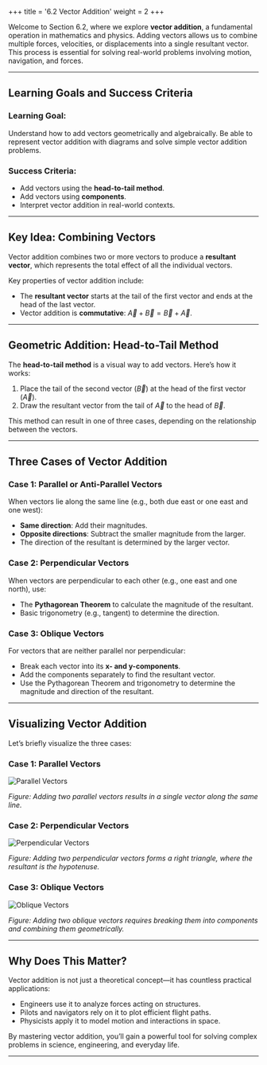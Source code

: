 +++
title = '6.2 Vector Addition'
weight = 2
+++

Welcome to Section 6.2, where we explore **vector addition**, a fundamental operation in mathematics and physics. Adding vectors allows us to combine multiple forces, velocities, or displacements into a single resultant vector. This process is essential for solving real-world problems involving motion, navigation, and forces.

---

## Learning Goals and Success Criteria

### Learning Goal:
Understand how to add vectors geometrically and algebraically. Be able to represent vector addition with diagrams and solve simple vector addition problems.

### Success Criteria:
- Add vectors using the **head-to-tail method**.
- Add vectors using **components**.
- Interpret vector addition in real-world contexts.

---

## Key Idea: Combining Vectors
Vector addition combines two or more vectors to produce a **resultant vector**, which represents the total effect of all the individual vectors. 

Key properties of vector addition include:
- The **resultant vector** starts at the tail of the first vector and ends at the head of the last vector.
- Vector addition is **commutative**: $\vec{A} + \vec{B} = \vec{B} + \vec{A}$.

---

## Geometric Addition: Head-to-Tail Method
The **head-to-tail method** is a visual way to add vectors. Here’s how it works:
1. Place the tail of the second vector ($\vec{B}$) at the head of the first vector ($\vec{A}$).
2. Draw the resultant vector from the tail of $\vec{A}$ to the head of $\vec{B}$.

This method can result in one of three cases, depending on the relationship between the vectors.

---

## Three Cases of Vector Addition

### Case 1: Parallel or Anti-Parallel Vectors
When vectors lie along the same line (e.g., both due east or one east and one west):
- **Same direction**: Add their magnitudes.
- **Opposite directions**: Subtract the smaller magnitude from the larger.
- The direction of the resultant is determined by the larger vector.

### Case 2: Perpendicular Vectors
When vectors are perpendicular to each other (e.g., one east and one north), use:
- The **Pythagorean Theorem** to calculate the magnitude of the resultant.
- Basic trigonometry (e.g., tangent) to determine the direction.

### Case 3: Oblique Vectors
For vectors that are neither parallel nor perpendicular:
- Break each vector into its **x- and y-components**.
- Add the components separately to find the resultant vector.
- Use the Pythagorean Theorem and trigonometry to determine the magnitude and direction of the resultant.

---

## Visualizing Vector Addition
Let’s briefly visualize the three cases:

### Case 1: Parallel Vectors
![Parallel Vectors](/images/vector-addition-parallel.png)

*Figure: Adding two parallel vectors results in a single vector along the same line.*

### Case 2: Perpendicular Vectors
![Perpendicular Vectors](/images/vector-addition-perpendicular.png)

*Figure: Adding two perpendicular vectors forms a right triangle, where the resultant is the hypotenuse.*

### Case 3: Oblique Vectors
![Oblique Vectors](/images/vector-addition-oblique.png)

*Figure: Adding two oblique vectors requires breaking them into components and combining them geometrically.*

---

## Why Does This Matter?
Vector addition is not just a theoretical concept—it has countless practical applications:
- Engineers use it to analyze forces acting on structures.
- Pilots and navigators rely on it to plot efficient flight paths.
- Physicists apply it to model motion and interactions in space.

By mastering vector addition, you’ll gain a powerful tool for solving complex problems in science, engineering, and everyday life.

---
